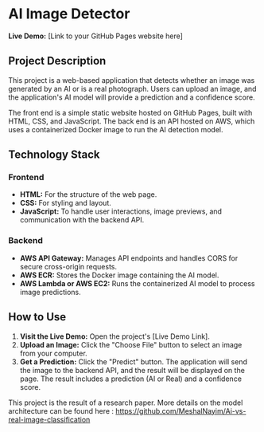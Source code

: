 # AI Image Detector

**Live Demo:** [Link to your GitHub Pages website here]

## Project Description

This project is a web-based application that detects whether an image was generated by an AI or is a real photograph. Users can upload an image, and the application's AI model will provide a prediction and a confidence score.

The front end is a simple static website hosted on GitHub Pages, built with HTML, CSS, and JavaScript. The back end is an API hosted on AWS, which uses a containerized Docker image to run the AI detection model.

## Technology Stack

### Frontend
* **HTML:** For the structure of the web page.
* **CSS:** For styling and layout.
* **JavaScript:** To handle user interactions, image previews, and communication with the backend API.

### Backend
* **AWS API Gateway:** Manages API endpoints and handles CORS for secure cross-origin requests.
* **AWS ECR:** Stores the Docker image containing the AI model.
* **AWS Lambda or AWS EC2:** Runs the containerized AI model to process image predictions.

## How to Use

1.  **Visit the Live Demo:** Open the project's [Live Demo Link].
2.  **Upload an Image:** Click the "Choose File" button to select an image from your computer.
3.  **Get a Prediction:** Click the "Predict" button. The application will send the image to the backend API, and the result will be displayed on the page. The result includes a prediction (AI or Real) and a confidence score.


This project is the result of a research paper. More details on the model architecture can be found here : 
https://github.com/MeshalNayim/Ai-vs-real-image-classification
